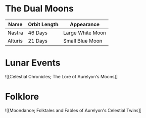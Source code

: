 # The Dual Moons

| Name    | Orbit Length | Appearance       |
| ------- | ------------ | ---------------- |
| Nastra  | 46 Days      | Large White Moon |
| Alturis | 21 Days      | Small Blue Moon  |

# Lunar Events

![[Celestial Chronicles; The Lore of Aurelyon's Moons]]




# Folklore

![[Moondance; Folktales and Fables of Aurelyon's Celestial Twins]]